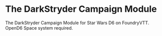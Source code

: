 # The DarkStryder Campaign Module
The DarkStryder Campaign Module for Star Wars D6 on FoundryVTT.  OpenD6 Space system required. 
